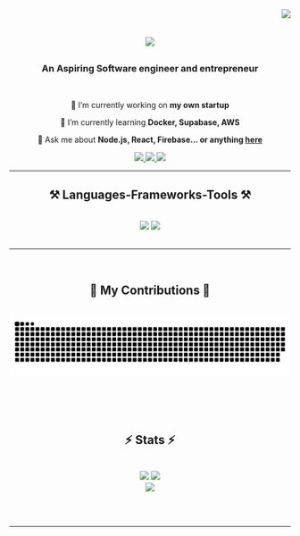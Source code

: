 <img align="right" src="https://visitor-badge.laobi.icu/badge?page_id=moneygoyal02.moneygoyal02" />

<h1 align="center">
    <img src="https://readme-typing-svg.herokuapp.com/?font=Righteous&size=35&center=true&vCenter=true&width=500&height=70&duration=4000&lines=Hi+There!+👋;+I'm+Money+Goyal!;" />
</h1>

<h3 align="center">An Aspiring Software engineer and entrepreneur</h3>

<br/>

<div align="center">
 
 🔭 I’m currently working on **my own startup**
 
 🌱 I’m currently learning **Docker, Supabase, AWS**

💬 Ask me about **Node.js, React, Firebase... or anything [here](https://github.com/moneygoyal02/moneygoyal02/issues)**


 </div>
 
<div align="center"> 
  <a href="mailto:goyalmoney95@gmail.com">
    <img src="https://img.shields.io/badge/Gmail-333333?style=for-the-badge&logo=gmail&logoColor=red" />
  </a>
  <a href="https://linkedin.com/in/money-goyal" target="_blank">
    <img src="https://img.shields.io/badge/LinkedIn-0077B5?style=for-the-badge&logo=linkedin&logoColor=white" target="_blank" />
  </a>
  <a href="https://moneygoyal02.github.io/moneygoyal/" target="_blank">
     <img src="https://img.shields.io/badge/Portfolio-FF5722?style=for-the-badge&logo=todoist&logoColor=white" target="_blank" /> <!-- sqlite, safari, google-chrome are other good icon options -->
  </a>
</div>

 <hr/>
 
<h2 align="center">⚒️ Languages-Frameworks-Tools ⚒️</h2>
<br/>
<div align="center">
    <img src="https://skillicons.dev/icons?i=react,bootstrap,mui,html,css,vscode,github,figma,tailwind,git,r" />
    <img src="https://skillicons.dev/icons?i=nodejs,python,javascript,typescript,express,firebase,mongodb,c,java,nextjs,mysql,flask" /><br>
</div>

<br/>
<hr/>


<br/>


<div align="center">
  <h2>🐍 My Contributions 🐍</h2>
  <br>
  <img alt="snake eating my contributions" src="https://raw.githubusercontent.com/moneygoyal02/moneygoyal02/output/github-contribution-grid-snake.svg" />
  
  <br/><br/><br/>
</div>


<h2 align="center">⚡ Stats ⚡</h2>
<br>
<div align=center>
  <img width=390 src="https://github-readme-streak-stats-salesp07.vercel.app/?user=moneygoyal02&count_private=true&theme=react&border_radius=10"/>
  <img width=390 src="https://github-readme-stats-moneygoyal02.vercel.app/api?username=moneygoyal02&count_private=true&show_icons=true&theme=react&rank_icon=github&border_radius=10"/>
  <br/>
  <img width=325 align="center" src="https://github-readme-stats-moneygoyal02.vercel.app/api/top-langs/?username=moneygoyal02&hide=HTML&langs_count=8&layout=compact&theme=react&border_radius=10&size_weight=0.5&count_weight=0.5&exclude_repo=github-readme-stats"/>
</div>

<br/><br/>

<hr/>

<br/>




